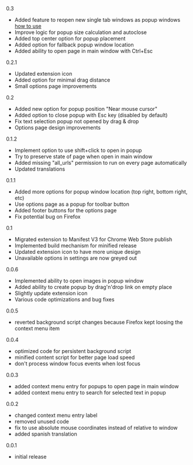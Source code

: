 0.3
- Added feature to reopen new single tab windows as popup windows [how to use](./README.md#how-to-use-the-new-feature-reopen-new-single-tab-windows-as-popup-windows)
- Improve logic for popup size calculation and autoclose
- Added top center option for popup placement
- Added option for fallback popup window location
- Added ability to open page in main window with Ctrl+Esc

0.2.1
- Updated extension icon
- Added option for minimal drag distance
- Small options page improvements

0.2
- Added new option for popup position "Near mouse cursor"
- Added option to close popup with Esc key (disabled by default)
- Fix text selection popup not opened by drag & drop
- Options page design improvements

0.1.2
- Implement option to use shift+click to open in popup
- Try to preserve state of page when open in main window
- Added missing "all_urls" permission to run on every page automatically
- Updated translations

0.1.1
- Added more options for popup window location (top right, bottom right, etc)
- Use options page as a popup for toolbar button
- Added footer buttons for the options page
- Fix potential bug on Firefox

0.1
- Migrated extension to Manifest V3 for Chrome Web Store publish
- Implemented build mechanism for minified release
- Updated extension icon to have more unique design
- Unavailable options in settings are now greyed out

0.0.6
- Implemented ability to open images in popup window
- Added ability to create popup by drag'n'drop link on empty place
- Slightly update extension icon
- Various code optimizations and bug fixes

0.0.5
- reverted background script changes because Firefox kept loosing the context menu item

0.0.4
- optimized code for persistent background script
- minified content script for better page load speed
- don't process window focus events when lost focus

0.0.3
- added context menu entry for popups to open page in main window
- added context menu entry to search for selected text in popup

0.0.2
- changed context menu entry label
- removed unused code
- fix to use absolute mouse coordinates instead of relative to window
- added spanish translation

0.0.1
- initial release